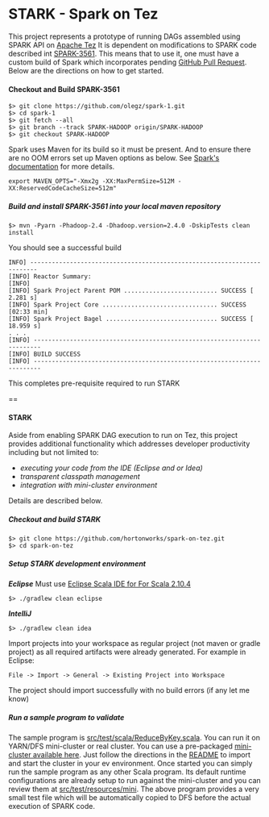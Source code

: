 STARK - Spark on Tez
============

This project represents a prototype of running DAGs assembled using SPARK API on [Apache Tez](http://tez.apache.org/)
It is dependent on modifications to SPARK code described int [SPARK-3561](https://issues.apache.org/jira/browse/SPARK-3561). 
This means that to use it, one must have a custom build of Spark which incorporates pending [GitHub Pull Request](https://github.com/apache/spark/pull/2422).
Below are the directions on how to get started.

#### Checkout and Build SPARK-3561
```
$> git clone https://github.com/olegz/spark-1.git
$> cd spark-1
$> git fetch --all
$> git branch --track SPARK-HADOOP origin/SPARK-HADOOP
$> git checkout SPARK-HADOOP
```
Spark uses Maven for its build so it must be present. And to ensure there are no OOM errors set up Maven options as below. 
See [Spark's documentation](https://spark.apache.org/docs/latest/building-with-maven.html) for more details.

```
export MAVEN_OPTS="-Xmx2g -XX:MaxPermSize=512M -XX:ReservedCodeCacheSize=512m"
```

##### Build and install SPARK-3561 into your local maven repository

```
$> mvn -Pyarn -Phadoop-2.4 -Dhadoop.version=2.4.0 -DskipTests clean install
```
You should see a successful build
```
INFO] ------------------------------------------------------------------------
[INFO] Reactor Summary:
[INFO]
[INFO] Spark Project Parent POM .......................... SUCCESS [  2.281 s]
[INFO] Spark Project Core ................................ SUCCESS [02:33 min]
[INFO] Spark Project Bagel ............................... SUCCESS [ 18.959 s]
. . .
[INFO] ------------------------------------------------------------------------
[INFO] BUILD SUCCESS
[INFO] ------------------------------------------------------------------------
```

This completes pre-requisite required to run STARK

==

#### STARK 
Aside from enabling SPARK DAG execution to run on Tez, this project provides additional functionality which addresses developer productivity including but not limited to:
 * _executing your code from the IDE (Eclipse and or Idea)_
 * _transparent classpath management_ 
 * _integration with mini-cluster environment_ 
 
Details are described below.

##### Checkout and build STARK
```
$> git clone https://github.com/hortonworks/spark-on-tez.git
$> cd spark-on-tez
```
##### Setup STARK development environment
**_Eclipse_** 
Must use [Eclipse Scala IDE for For Scala 2.10.4](http://scala-ide.org/download/sdk.html)
```
$> ./gradlew clean eclipse
```
**_IntelliJ_**
```
$> ./gradlew clean idea
```
Import projects into your workspace as regular project (not maven or gradle project) as all required artifacts were already generated.
For example in Eclipse:
```
File -> Import -> General -> Existing Project into Workspace 
```
The project should import successfully with no build errors (if any let me know) 

##### Run a sample program to validate
The sample program is [src/test/scala/ReduceByKey.scala](https://github.com/hortonworks/spark-on-tez/blob/master/src/test/scala/dev/demo/ReduceByKey.scala). You can run it 
on YARN/DFS mini-cluster or real cluster.
You can use a pre-packaged [mini-cluster available here](https://github.com/hortonworks/mini-dev-cluster). Just follow the directions in the [README](https://github.com/hortonworks/mini-dev-cluster/blob/master/README.md)
to import and start the cluster in your ev environment. Once started you can simply run the sample program as any other Scala program. Its default runtime configurations are already setup to run against the mini-cluster 
and you can review them at [src/test/resources/mini](https://github.com/hortonworks/spark-on-tez/tree/master/src/test/resources/mini).
The above program provides a very small test file which will be automatically copied to DFS before the actual execution of SPARK code.


